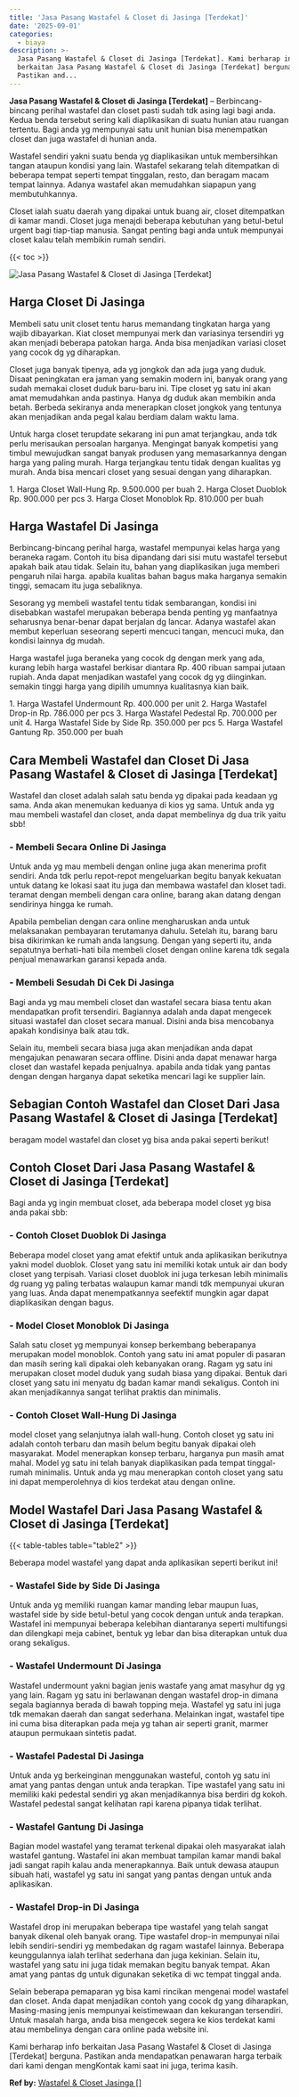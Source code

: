 ```yaml
---
title: 'Jasa Pasang Wastafel & Closet di Jasinga [Terdekat]'
date: '2025-09-01'
categories:
  - biaya
description: >-
  Jasa Pasang Wastafel & Closet di Jasinga [Terdekat]. Kami berharap info
  berkaitan Jasa Pasang Wastafel & Closet di Jasinga [Terdekat] berguna.
  Pastikan and...
---
```


**Jasa Pasang Wastafel & Closet di Jasinga \[Terdekat\]** – Berbincang-bincang perihal wastafel dan closet pasti sudah tdk asing lagi bagi anda. Kedua benda tersebut sering kali diaplikasikan di suatu hunian atau ruangan tertentu. Bagi anda yg mempunyai satu unit hunian bisa menempatkan closet dan juga wastafel di hunian anda.

Wastafel sendiri yakni suatu benda yg diaplikasikan untuk membersihkan tangan ataupun kondisi yang lain. Wastafel sekarang telah ditempatkan di beberapa tempat seperti tempat tinggalan, resto, dan beragam macam tempat lainnya. Adanya wastafel akan memudahkan siapapun yang membutuhkannya.

Closet ialah suatu daerah yang dipakai untuk buang air, closet ditempatkan di kamar mandi. Closet juga menajdi beberapa kebutuhan yang betul-betul urgent bagi tiap-tiap manusia. Sangat penting bagi anda untuk mempunyai closet kalau telah membikin rumah sendiri.

{{< toc >}}

![Jasa Pasang Wastafel & Closet di Jasinga [Terdekat]](/images/wastafel-closet-murah43.png)

## Harga Closet Di Jasinga

Membeli satu unit closet tentu harus memandang tingkatan harga yang wajib dibayarkan. Kiat closet mempunyai merk dan variasinya tersendiri yg akan menjadi beberapa patokan harga. Anda bisa menjadikan variasi closet yang cocok dg yg diharapkan.

Closet juga banyak tipenya, ada yg jongkok dan ada juga yang duduk. Disaat peningkatan era jaman yang semakin modern ini, banyak orang yang sudah memakai closet duduk baru-baru ini. Tipe closet yg satu ini akan amat memudahkan anda pastinya. Hanya dg duduk akan membikin anda betah. Berbeda sekiranya anda menerapkan closet jongkok yang tentunya akan menjadikan anda pegal kalau berdiam dalam waktu lama.

Untuk harga closet terupdate sekarang ini pun amat terjangkau, anda tdk perlu merisaukan persoalan harganya. Mengingat banyak kompetisi yang timbul mewujudkan sangat banyak produsen yang memasarkannya dengan harga yang paling murah. Harga terjangkau tentu tidak dengan kualitas yg murah. Anda bisa mencari closet yang sesuai dengan yang diharapkan.

1\. Harga Closet Wall-Hung Rp. 9.500.000 per buah 2. Harga Closet Duoblok Rp. 900.000 per pcs 3. Harga Closet Monoblok Rp. 810.000 per buah

## Harga Wastafel Di Jasinga

Berbincang-bincang perihal harga, wastafel mempunyai kelas harga yang beraneka ragam. Contoh itu bisa dipandang dari sisi mutu wastafel tersebut apakah baik atau tidak. Selain itu, bahan yang diaplikasikan juga memberi pengaruh nilai harga. apabila kualitas bahan bagus maka harganya semakin tinggi, semacam itu juga sebaliknya.

Sesorang yg membeli wastafel tentu tidak sembarangan, kondisi ini disebabkan wastafel merupakan beberapa benda penting yg manfaatnya seharusnya benar-benar dapat berjalan dg lancar. Adanya wastafel akan membut keperluan seseorang seperti mencuci tangan, mencuci muka, dan kondisi lainnya dg mudah.

Harga wastafel juga beraneka yang cocok dg dengan merk yang ada, kurang lebih harga wastafel berkisar diantara Rp. 400 ribuan sampai jutaan rupiah. Anda dapat menjadikan wastafel yang cocok dg yg diinginkan. semakin tinggi harga yang dipilih umumnya kualitasnya kian baik.

1\. Harga Wastafel Undermount Rp. 400.000 per unit 2. Harga Wastafel Drop-in Rp. 786.000 per pcs 3. Harga Wastafel Pedestal Rp. 700.000 per unit 4. Harga Wastafel Side by Side Rp. 350.000 per pcs 5. Harga Wastafel Gantung Rp. 350.000 per buah

## Cara Membeli Wastafel dan Closet Di Jasa Pasang Wastafel & Closet di Jasinga \[Terdekat\]

Wastafel dan closet adalah salah satu benda yg dipakai pada keadaan yg sama. Anda akan menemukan keduanya di kios yg sama. Untuk anda yg mau membeli wastafel dan closet, anda dapat membelinya dg dua trik yaitu sbb!

### \- Membeli Secara Online Di Jasinga

Untuk anda yg mau membeli dengan online juga akan menerima profit sendiri. Anda tdk perlu repot-repot mengeluarkan begitu banyak kekuatan untuk datang ke lokasi saat itu juga dan membawa wastafel dan kloset tadi. teramat dengan membeli dengan cara online, barang akan datang dengan sendirinya hingga ke rumah.

Apabila pembelian dengan cara online mengharuskan anda untuk melaksanakan pembayaran terutamanya dahulu. Setelah itu, barang baru bisa dikirimkan ke rumah anda langsung. Dengan yang seperti itu, anda sepatutnya berhati-hati bila membeli closet dengan online karena tdk segala penjual menawarkan garansi kepada anda.

### \- Membeli Sesudah Di Cek Di Jasinga

Bagi anda yg mau membeli closet dan wastafel secara biasa tentu akan mendapatkan profit tersendiri. Bagiannya adalah anda dapat mengecek situasi wastafel dan closet secara manual. Disini anda bisa mencobanya apakah kondisinya baik atau tdk.

Selain itu, membeli secara biasa juga akan menjadikan anda dapat mengajukan penawaran secara offline. Disini anda dapat menawar harga closet dan wastafel kepada penjualnya. apabila anda tidak yang pantas dengan dengan harganya dapat seketika mencari lagi ke supplier lain.

## Sebagian Contoh Wastafel dan Closet Dari Jasa Pasang Wastafel & Closet di Jasinga \[Terdekat\]

beragam model wastafel dan closet yg bisa anda pakai seperti berikut!

## Contoh Closet Dari Jasa Pasang Wastafel & Closet di Jasinga \[Terdekat\]

Bagi anda yg ingin membuat closet, ada beberapa model closet yg bisa anda pakai sbb:

### \- Contoh Closet Duoblok Di Jasinga

Beberapa model closet yang amat efektif untuk anda aplikasikan berikutnya yakni model duoblok. Closet yang satu ini memiliki kotak untuk air dan body closet yang terpisah. Variasi closet duoblok ini juga terkesan lebih minimalis dg ruang yg paling terbatas walaupun kamar mandi tdk mempunyai ukuran yang luas. Anda dapat menempatkannya seefektif mungkin agar dapat diaplikasikan dengan bagus.

### \- Model Closet Monoblok Di Jasinga

Salah satu closet yg mempunyai konsep berkembang beberapanya merupakan model monoblok. Contoh yang satu ini amat populer di pasaran dan masih sering kali dipakai oleh kebanyakan orang. Ragam yg satu ini merupakan closet model duduk yang sudah biasa yang dipakai. Bentuk dari closet yang satu ini menyatu dg badan kamar mandi sekaligus. Contoh ini akan menjadikannya sangat terlihat praktis dan minimalis.

### \- Contoh Closet Wall-Hung Di Jasinga

model closet yang selanjutnya ialah wall-hung. Contoh closet yg satu ini adalah contoh terbaru dan masih belum begitu banyak dipakai oleh masyarakat. Model menerapkan konsep terbaru, harganya pun masih amat mahal. Model yg satu ini telah banyak diaplikasikan pada tempat tinggal-rumah minimalis. Untuk anda yg mau menerapkan contoh closet yang satu ini dapat memperolehnya di kios terdekat atau dengan online.

## Model Wastafel Dari Jasa Pasang Wastafel & Closet di Jasinga \[Terdekat\]

{{< table-tables table="table2" >}}

Beberapa model wastafel yang dapat anda aplikasikan seperti berikut ini!

### \- Wastafel Side by Side Di Jasinga

Untuk anda yg memiliki ruangan kamar manding lebar maupun luas, wastafel side by side betul-betul yang cocok dengan untuk anda terapkan. Wastafel ini mempunyai beberapa kelebihan diantaranya seperti multifungsi dan dilengkapi meja cabinet, bentuk yg lebar dan bisa diterapkan untuk dua orang sekaligus.

### \- Wastafel Undermount Di Jasinga

Wastafel undermount yakni bagian jenis wastafe yang amat masyhur dg yg yang lain. Ragam yg satu ini berlawanan dengan wastafel drop-in dimana segala bagiannya berada di bawah topping meja. Wastafel yg satu ini juga tdk memakan daerah dan sangat sederhana. Melainkan ingat, wastafel tipe ini cuma bisa diterapkan pada meja yg tahan air seperti granit, marmer ataupun permukaan sintetis padat.

### \- Wastafel Padestal Di Jasinga

Untuk anda yg berkeinginan menggunakan wasteful, contoh yg satu ini amat yang pantas dengan untuk anda terapkan. Tipe wastafel yang satu ini memiliki kaki pedestal sendiri yg akan menjadikannya bisa berdiri dg kokoh. Wastafel pedestal sangat kelihatan rapi karena pipanya tidak terlihat.

### \- Wastafel Gantung Di Jasinga

Bagian model wastafel yang teramat terkenal dipakai oleh masyarakat ialah wastafel gantung. Wastafel ini akan membuat tampilan kamar mandi bakal jadi sangat rapih kalau anda menerapkannya. Baik untuk dewasa ataupun sibuah hati, wastafel yg satu ini sangat yang pantas dengan untuk anda aplikasikan.

### \- Wastafel Drop-in Di Jasinga

Wastafel drop ini merupakan beberapa tipe wastafel yang telah sangat banyak dikenal oleh banyak orang. Tipe wastafel drop-in mempunyai nilai lebih sendiri-sendiri yg membedakan dg ragam wastafel lainnya. Beberapa keunggulannya ialah terlihat sederhana dan juga kekinian. Selain itu, wastafel yang satu ini juga tidak memakan begitu banyak tempat. Akan amat yang pantas dg untuk digunakan seketika di wc tempat tinggal anda.

Selain beberapa pemaparan yg bisa kami rincikan mengenai model wastafel dan closet. Anda dapat menjadikan contoh yang cocok dg yang diharapkan, Masing-masing jenis mempunyai keistimewaan dan kekurangan tersendiri. Untuk masalah harga, anda bisa mengecek segera ke kios terdekat kami atau membelinya dengan cara online pada website ini.

Kami berharap info berkaitan Jasa Pasang Wastafel & Closet di Jasinga \[Terdekat\] berguna. Pastikan anda mendapatkan penawaran harga terbaik dari kami dengan mengKontak kami saat ini juga, terima kasih.

**Ref by:** [Wastafel & Closet Jasinga []](https://id.wikipedia.org/wiki/Wastafel)
